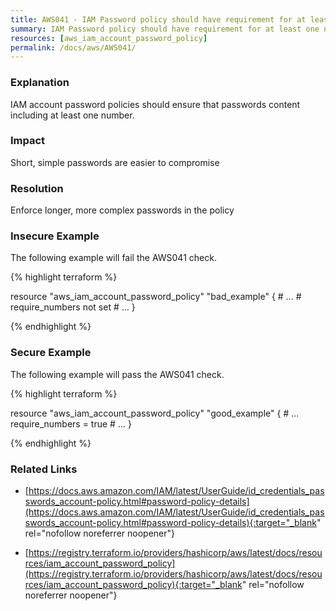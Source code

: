 ```yaml
---
title: AWS041 - IAM Password policy should have requirement for at least one number in the password.
summary: IAM Password policy should have requirement for at least one number in the password. 
resources: [aws_iam_account_password_policy] 
permalink: /docs/aws/AWS041/
---
```

### Explanation


IAM account password policies should ensure that passwords content including at least one number.


### Impact
Short, simple passwords are easier to compromise

### Resolution
Enforce longer, more complex passwords in the policy



### Insecure Example

The following example will fail the AWS041 check.

{% highlight terraform %}

resource "aws_iam_account_password_policy" "bad_example" {
	# ...
	# require_numbers not set
	# ...
}

{% endhighlight %}



### Secure Example

The following example will pass the AWS041 check.

{% highlight terraform %}

resource "aws_iam_account_password_policy" "good_example" {
	# ...
	require_numbers = true
	# ...
}

{% endhighlight %}



### Related Links


- [https://docs.aws.amazon.com/IAM/latest/UserGuide/id_credentials_passwords_account-policy.html#password-policy-details](https://docs.aws.amazon.com/IAM/latest/UserGuide/id_credentials_passwords_account-policy.html#password-policy-details){:target="_blank" rel="nofollow noreferrer noopener"}

- [https://registry.terraform.io/providers/hashicorp/aws/latest/docs/resources/iam_account_password_policy](https://registry.terraform.io/providers/hashicorp/aws/latest/docs/resources/iam_account_password_policy){:target="_blank" rel="nofollow noreferrer noopener"}


